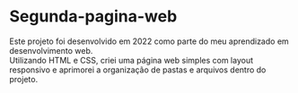 # Segunda-pagina-web

Este projeto foi desenvolvido em 2022 como parte do meu aprendizado em desenvolvimento web.<br>
Utilizando HTML e CSS, criei uma página web simples com layout responsivo e aprimorei a organização de pastas e arquivos dentro do projeto.

